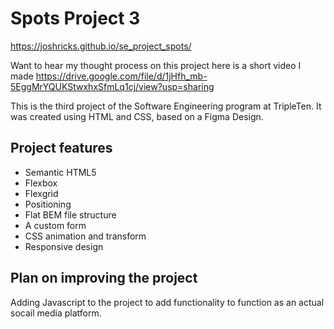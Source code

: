 # Spots Project 3

https://joshricks.github.io/se_project_spots/

Want to hear my thought process on this project here is a short video I made https://drive.google.com/file/d/1jHfh_mb-5EggMrYQUKStwxhxSfmLq1cj/view?usp=sharing

This is the third project of the Software Engineering program at TripleTen. It was created using HTML and CSS, based on a Figma Design.

## Project features

- Semantic HTML5
- Flexbox
- Flexgrid
- Positioning
- Flat BEM file structure
- A custom form
- CSS animation and transform
- Responsive design

## Plan on improving the project

Adding Javascript to the project to add functionality to function as an actual socail media platform.
